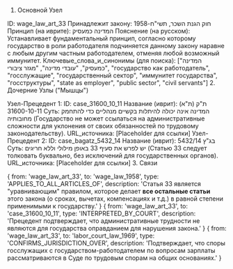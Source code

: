1. Основной Узел

ID: wage_law_art_33
Принадлежит закону: חוק הגנת השכר, תשי"ח-1958
Принцип (на иврите): המדינה כמעסיק
Пояснение (на русском): Устанавливает фундаментальный принцип, согласно которому государство в роли работодателя подчиняется данному закону наравне с любым другим частным работодателем, отменяя любой возможный иммунитет.
Ключевые_слова_и_синонимы (для поиска): ["המדינה כמעסיק", "עובדי מדינה", "מגזר ציבורי", "государство как работодатель", "госслужащие", "государственный сектор", "иммунитет государства", "госструктуры", "state as employer", "public sector", "civil servants"]
2. Дочерние Узлы ("Мышцы")

Узел-Прецедент 1:
ID: case_31600_10_11
Название (иврит): ת"ק (ת"א) 31600-10-11
Суть: המדינה אינה יכולה להיתלות בקשיים מנהליים כדי להתחמק מחובותיה (Государство не может ссылаться на административные сложности для уклонения от своих обязанностей по трудовому законодательству).
URL_источника: [Placeholder для ссылки]
Узел-Прецедент 2:
ID: case_bagatz_5432_14
Название (иврит): בג"ץ 5432/14
Суть: יש לפרש את סעיף 33 באופן מילולי וללא חריגים (Статью 33 следует толковать буквально, без исключений для государственных органов).
URL_источника: [Placeholder для ссылки]
3. Связи

{ from: 'wage_law_art_33', to: 'wage_law_1958', type: 'APPLIES_TO_ALL_ARTICLES_OF', description: 'Статья 33 является "уравнивающим" правилом, которое делает **все остальные статьи** этого закона (о сроках, вычетах, компенсациях и т.д.) в равной степени применимыми к государству.' }
{ from: 'wage_law_art_33', to: 'case_31600_10_11', type: 'INTERPRETED_BY_COURT', description: 'Прецедент подтверждает, что административные трудности не являются для государства оправданием для нарушения закона.' }
{ from: 'wage_law_art_33', to: 'labor_court_law_1969', type: 'CONFIRMS_JURISDICTION_OVER', description: 'Подтверждает, что споры госслужащих с государством-работодателем по вопросам зарплаты рассматриваются в Суде по трудовым спорам на общих основаниях.' }